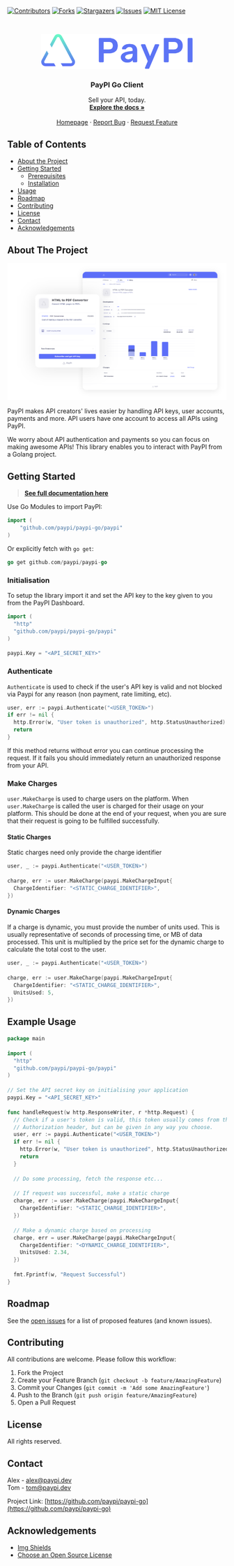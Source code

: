 [![Contributors][contributors-shield]][contributors-url]
[![Forks][forks-shield]][forks-url]
[![Stargazers][stars-shield]][stars-url]
[![Issues][issues-shield]][issues-url]
[![MIT License][license-shield]][license-url]

<!-- PROJECT LOGO -->
<br />
<p align="center">
  <a href="https://github.com/paypi/paypi-go">
    <img src="images/logo.png" alt="Logo" height="80">
  </a>

  <h3 align="center">PayPI Go Client</h3>

  <p align="center">
    Sell your API, today.
    <br />
    <a href="https://partner.paypi.dev/"><strong>Explore the docs »</strong></a>
    <br />
    <br />
    <a href="https://paypi.dev/">Homepage</a>
    ·
    <a href="https://github.com/paypi/paypi-go/issues">Report Bug</a>
    ·
    <a href="https://github.com/paypi/paypi-go/issues">Request Feature</a>
  </p>
</p>

<!-- TABLE OF CONTENTS -->

## Table of Contents

- [About the Project](#about-the-project)
- [Getting Started](#getting-started)
  - [Prerequisites](#prerequisites)
  - [Installation](#installation)
- [Usage](#usage)
- [Roadmap](#roadmap)
- [Contributing](#contributing)
- [License](#license)
- [Contact](#contact)
- [Acknowledgements](#acknowledgements)

<!-- ABOUT THE PROJECT -->

## About The Project

[![PayPI Screenshot][product-screenshot]](https://paypi.dev)

PayPI makes API creators' lives easier by handling API keys, user accounts, payments and more.
API users have one account to access all APIs using PayPI.

We worry about API authentication and payments so you can focus on making awesome APIs! This library enables you to interact with PayPI from a Golang project.

<!-- GETTING STARTED -->

## Getting Started

> <a href="https://partner.paypi.dev/"><strong>See full documentation here</strong></a>

Use Go Modules to import PayPI:

```go
import (
    "github.com/paypi/paypi-go/paypi"
)
```

Or explicitly fetch with `go get`:

```go
go get github.com/paypi/paypi-go
```

### Initialisation

To setup the library import it and set the API key to the key given to you from the PayPI Dashboard.

```go
import (
  "http"
  "github.com/paypi/paypi-go/paypi"
)

paypi.Key = "<API_SECRET_KEY>"
```

### Authenticate

`Authenticate` is used to check if the user's API key is valid and not blocked via Paypi for any reason (non payment, rate limiting, etc).

```go
user, err := paypi.Authenticate("<USER_TOKEN>")
if err != nil {
  http.Error(w, "User token is unauthorized", http.StatusUnauthorized)
  return
}
```

If this method returns without error you can continue processing the request. If it fails you should immediately return an unauthorized response from your API.

### Make Charges

`user.MakeCharge` is used to charge users on the platform. When `user.MakeCharge` is called the user
is charged for their usage on your platform. This should be done at the end of your request, when you
are sure that their request is going to be fulfilled successfully.

#### Static Charges

Static charges need only provide the charge identifier

```go
user, _ := paypi.Authenticate("<USER_TOKEN>")

charge, err := user.MakeCharge(paypi.MakeChargeInput{
  ChargeIdentifier: "<STATIC_CHARGE_IDENTIFIER>",
})
```

#### Dynamic Charges

If a charge is dynamic, you must provide the number of units used. This is usually representative of
seconds of processing time, or MB of data processed. This unit is multiplied by the price set for the
dynamic charge to calculate the total cost to the user.

```go
user, _ := paypi.Authenticate("<USER_TOKEN>")

charge, err := user.MakeCharge(paypi.MakeChargeInput{
  ChargeIdentifier: "<STATIC_CHARGE_IDENTIFIER>",
  UnitsUsed: 5,
})
```

## Example Usage

```go
package main

import (
  "http"
  "github.com/paypi/paypi-go/paypi"
)

// Set the API secret key on initialising your application
paypi.Key = "<API_SECRET_KEY>"

func handleRequest(w http.ResponseWriter, r *http.Request) {
  // Check if a user's token is valid, this token usually comes from the
  // Authorization header, but can be given in any way you choose.
  user, err := paypi.Authenticate("<USER_TOKEN>")
  if err != nil {
    http.Error(w, "User token is unauthorized", http.StatusUnauthorized)
    return
  }

  // Do some processing, fetch the response etc...

  // If request was successful, make a static charge
  charge, err := user.MakeCharge(paypi.MakeChargeInput{
    ChargeIdentifier: "<STATIC_CHARGE_IDENTIFIER>",
  })

  // Make a dynamic charge based on processing
  charge, err = user.MakeCharge(paypi.MakeChargeInput{
    ChargeIdentifier: "<DYNAMIC_CHARGE_IDENTIFIER>",
    UnitsUsed: 2.34,
  })

  fmt.Fprintf(w, "Request Successful")
}
```

<!-- ROADMAP -->

## Roadmap

See the [open issues](https://github.com/paypi/paypi-go/issues) for a list of proposed features (and known issues).

<!-- CONTRIBUTING -->

## Contributing

All contributions are welcome. Please follow this workflow:

1. Fork the Project
2. Create your Feature Branch (`git checkout -b feature/AmazingFeature`)
3. Commit your Changes (`git commit -m 'Add some AmazingFeature'`)
4. Push to the Branch (`git push origin feature/AmazingFeature`)
5. Open a Pull Request

<!-- LICENSE -->

## License

All rights reserved.

<!-- CONTACT -->

## Contact

Alex - alex@paypi.dev  
Tom - tom@paypi.dev

Project Link: [https://github.com/paypi/paypi-go](https://github.com/paypi/paypi-go)

<!-- ACKNOWLEDGEMENTS -->

## Acknowledgements

- [Img Shields](https://shields.io)
- [Choose an Open Source License](https://choosealicense.com)

<!-- MARKDOWN LINKS & IMAGES -->
<!-- https://www.markdownguide.org/basic-syntax/#reference-style-links -->

[contributors-shield]: https://img.shields.io/github/contributors/Paypi/paypi-go.svg?style=flat-square
[contributors-url]: https://github.com/paypi/paypi-go/graphs/contributors
[forks-shield]: https://img.shields.io/github/forks/Paypi/paypi-go.svg?style=flat-square
[forks-url]: https://github.com/paypi/paypi-go/network/members
[stars-shield]: https://img.shields.io/github/stars/Paypi/paypi-go.svg?style=flat-square
[stars-url]: https://github.com/paypi/paypi-go/stargazers
[issues-shield]: https://img.shields.io/github/issues/Paypi/paypi-go.svg?style=flat-square
[issues-url]: https://github.com/paypi/paypi-go/issues
[license-shield]: https://img.shields.io/github/license/Paypi/paypi-go.svg?style=flat-square
[license-url]: https://github.com/paypi/paypi-go/blob/master/LICENSE.txt
[product-screenshot]: images/product.png
